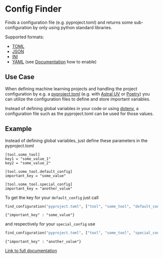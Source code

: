 # Config Finder
Finds a configuration file (e.g. pyproject.toml) and returns some sub-configuration by only using python standard libraries.


Supported formats:

* [TOML](https://en.wikipedia.org/wiki/TOML)
* [JSON](https://en.wikipedia.org/wiki/JSON)
* [INI](https://en.wikipedia.org/wiki/INI_file)
* [YAML](https://en.wikipedia.org/wiki/YAML) (see [Documentation](https://fabfabi.github.io/simpleconfigfinder/) how to enable)


## Use Case
When defining machine learning projects and handling the project configuration by e.g. a [pyproject.toml](https://packaging.python.org/en/latest/guides/writing-pyproject-toml/) (e.g. with [Astral UV](https://docs.astral.sh/uv/) or  [Poetry](https://python-poetry.org/)) you can utilize the configuration files to define and store important variables.

Instead of defining global variables in your code or using [dotenv](https://pypi.org/project/python-dotenv/), a configuration file such as the pyproject.toml can be used for those values.

## Example
Instead of defining global variables, just define these parameters in the pyproject.toml

    [tool.some_tool]
    key1 = "some_value_1"
    key2 = "some_value_2"

    [tool.some_tool.default_config]
    important_key = "some_value"

    [tool.some_tool.special_config]
    important_key = "another_value"



To get the key for your `default_config` just call

```python
find_configuration("pyproject.toml", ["tool", "some_tool", "default_config"])
```

    {"important_key" : "some_value"}    

and respectively for your `special_config` use

```python
find_configuration("pyproject.toml", ["tool", "some_tool", "special_config"])
```

    {"important_key" : "another_value"}    

[Link to full documentation](https://fabfabi.github.io/simpleconfigfinder/)